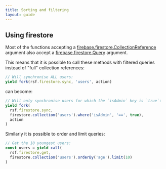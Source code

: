 ```yaml
---
title: Sorting and filtering
layout: guide
---
```


## Using firestore

Most of the functions accepting a [firebase.firestore.CollectionReference](https://firebase.google.com/docs/reference/js/firebase.firestore.CollectionReference) argument also accept a [firebase.firestore.Query](https://firebase.google.com/docs/reference/js/firebase.firestore.Query) argument.

This means that it is possible to call these methods with filtered queries instead of "full" collection references:

```js
// Will synchronise ALL users:
yield fork(rsf.firestore.sync, 'users', action)
```

can become:

```js
// Will only synchronise users for which the `isAdmin` key is `true`:
yield fork(
  rsf.firestore.sync,
  firestore.collection('users').where('isAdmin', '==', true),
  action
)
```

Similarly it is possible to order and limit queries:

```js
// Get the 10 youngest users:
const users = yield call(
  rsf.firestore.get,
  firestore.collection('users').orderBy('age').limit(10)
)
```
